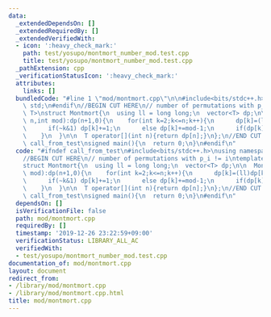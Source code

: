 ```yaml
---
data:
  _extendedDependsOn: []
  _extendedRequiredBy: []
  _extendedVerifiedWith:
  - icon: ':heavy_check_mark:'
    path: test/yosupo/montmort_number_mod.test.cpp
    title: test/yosupo/montmort_number_mod.test.cpp
  _pathExtension: cpp
  _verificationStatusIcon: ':heavy_check_mark:'
  attributes:
    links: []
  bundledCode: "#line 1 \"mod/montmort.cpp\"\n\n#include<bits/stdc++.h>\nusing namespace\
    \ std;\n#endif\n//BEGIN CUT HERE\n// number of permutations with p_i != i\ntemplate<typename\
    \ T>\nstruct Montmort{\n  using ll = long long;\n  vector<T> dp;\n\n  Montmort(int\
    \ n,int mod):dp(n+1,0){\n    for(int k=2;k<=n;k++){\n      dp[k]=(ll)dp[k-1]*k%mod;\n\
    \      if(~k&1) dp[k]+=1;\n      else dp[k]+=mod-1;\n      if(dp[k]>=mod) dp[k]-=mod;\n\
    \    }\n  }\n\n  T operator[](int n){return dp[n];}\n};\n//END CUT HERE\n#ifndef\
    \ call_from_test\nsigned main(){\n  return 0;\n}\n#endif\n"
  code: "#ifndef call_from_test\n#include<bits/stdc++.h>\nusing namespace std;\n#endif\n\
    //BEGIN CUT HERE\n// number of permutations with p_i != i\ntemplate<typename T>\n\
    struct Montmort{\n  using ll = long long;\n  vector<T> dp;\n\n  Montmort(int n,int\
    \ mod):dp(n+1,0){\n    for(int k=2;k<=n;k++){\n      dp[k]=(ll)dp[k-1]*k%mod;\n\
    \      if(~k&1) dp[k]+=1;\n      else dp[k]+=mod-1;\n      if(dp[k]>=mod) dp[k]-=mod;\n\
    \    }\n  }\n\n  T operator[](int n){return dp[n];}\n};\n//END CUT HERE\n#ifndef\
    \ call_from_test\nsigned main(){\n  return 0;\n}\n#endif\n"
  dependsOn: []
  isVerificationFile: false
  path: mod/montmort.cpp
  requiredBy: []
  timestamp: '2019-12-26 23:22:59+09:00'
  verificationStatus: LIBRARY_ALL_AC
  verifiedWith:
  - test/yosupo/montmort_number_mod.test.cpp
documentation_of: mod/montmort.cpp
layout: document
redirect_from:
- /library/mod/montmort.cpp
- /library/mod/montmort.cpp.html
title: mod/montmort.cpp
---
```

